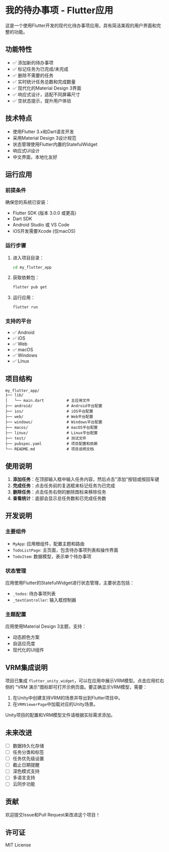 # 我的待办事项 - Flutter应用

这是一个使用Flutter开发的现代化待办事项应用，具有简洁美观的用户界面和完整的功能。

## 功能特性

- ✅ 添加新的待办事项
- ✅ 标记任务为已完成/未完成
- ✅ 删除不需要的任务
- ✅ 实时统计任务总数和完成数量
- ✅ 现代化的Material Design 3界面
- ✅ 响应式设计，适配不同屏幕尺寸
- ✅ 空状态提示，提升用户体验

## 技术特点

- 使用Flutter 3.x和Dart语言开发
- 采用Material Design 3设计规范
- 状态管理使用Flutter内置的StatefulWidget
- 响应式UI设计
- 中文界面，本地化友好

## 运行应用

### 前提条件

确保您的系统已安装：
- Flutter SDK (版本 3.0.0 或更高)
- Dart SDK
- Android Studio 或 VS Code
- iOS开发需要Xcode (仅macOS)

### 运行步骤

1. 进入项目目录：
   ```bash
   cd my_flutter_app
   ```

2. 获取依赖包：
   ```bash
   flutter pub get
   ```

3. 运行应用：
   ```bash
   flutter run
   ```

### 支持的平台

- ✅ Android
- ✅ iOS
- ✅ Web
- ✅ macOS
- ✅ Windows
- ✅ Linux

## 项目结构

```
my_flutter_app/
├── lib/
│   └── main.dart          # 主应用文件
├── android/               # Android平台配置
├── ios/                   # iOS平台配置
├── web/                   # Web平台配置
├── windows/               # Windows平台配置
├── macos/                 # macOS平台配置
├── linux/                 # Linux平台配置
├── test/                  # 测试文件
├── pubspec.yaml           # 项目配置和依赖
└── README.md              # 项目说明文档
```

## 使用说明

1. **添加任务**：在顶部输入框中输入任务内容，然后点击"添加"按钮或按回车键
2. **完成任务**：点击任务前的复选框来标记任务为已完成
3. **删除任务**：点击任务右侧的删除图标来移除任务
4. **查看统计**：底部会显示总任务数和已完成任务数

## 开发说明

### 主要组件

- `MyApp`: 应用根组件，配置主题和路由
- `TodoListPage`: 主页面，包含待办事项列表和操作界面
- `TodoItem`: 数据模型，表示单个待办事项

### 状态管理

应用使用Flutter的StatefulWidget进行状态管理，主要状态包括：
- `_todos`: 待办事项列表
- `_textController`: 输入框控制器

### 主题配置

应用使用Material Design 3主题，支持：
- 动态颜色方案
- 自适应亮度
- 现代化的UI组件

## VRM集成说明

项目已集成 `flutter_unity_widget`，可以在应用中展示VRM模型。点击应用栏右侧的
"VRM 演示"图标即可打开示例页面。要正确显示VRM模型，需要：

1. 在Unity中创建支持VRM的场景并导出到Flutter项目中。
2. 在`VRMViewerPage`中加载对应的Unity场景。

Unity项目的配置和VRM模型文件请根据实际需求添加。

## 未来改进

- [ ] 数据持久化存储
- [ ] 任务分类和标签
- [ ] 任务优先级设置
- [ ] 截止日期提醒
- [ ] 深色模式支持
- [ ] 多语言支持
- [ ] 云同步功能

## 贡献

欢迎提交Issue和Pull Request来改进这个项目！

## 许可证

MIT License
